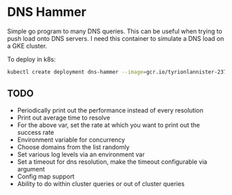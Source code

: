 # DNS Hammer

Simple go program to many DNS queries.
This can be useful when trying to push load onto DNS servers.
I need this container to simulate a DNS load on a GKE cluster.

To deploy in k8s:
```bash
kubectl create deployment dns-hammer --image=gcr.io/tyrionlannister-237214/dns-hammer
```

## TODO
- Periodically print out the performance instead of every resolution
- Print out average time to resolve
- For the above var, set the rate at which you want to print out the success rate
- Environment variable for concurrency
- Choose domains from the list randomly
- Set various log levels via an environment var
- Set a timeout for dns resolution, make the timeout configurable via argument
- Config map support
- Ability to do within cluster queries or out of cluster queries
